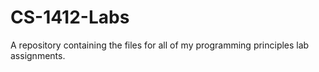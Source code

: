 # CS-1412-Labs
 A repository containing the files for all of my programming principles lab assignments.
